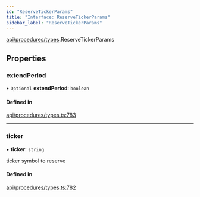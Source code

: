 ```yaml
---
id: "ReserveTickerParams"
title: "Interface: ReserveTickerParams"
sidebar_label: "ReserveTickerParams"
---
```


[api/procedures/types](../../../../../modules/API/Procedures/Types/Types.md).ReserveTickerParams

## Properties

### extendPeriod

• `Optional` **extendPeriod**: `boolean`

#### Defined in

[api/procedures/types.ts:783](https://github.com/PolymeshAssociation/polymesh-sdk/blob/b55e63737/src/api/procedures/types.ts#L783)

___

### ticker

• **ticker**: `string`

ticker symbol to reserve

#### Defined in

[api/procedures/types.ts:782](https://github.com/PolymeshAssociation/polymesh-sdk/blob/b55e63737/src/api/procedures/types.ts#L782)
